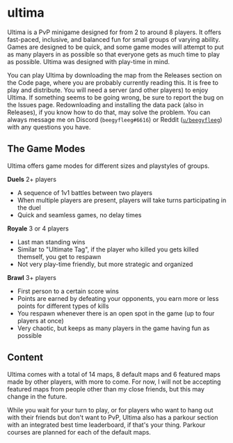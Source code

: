 # ultima

Ultima is a PvP minigame designed for from 2 to around 8 players. It offers fast-paced, inclusive, and balanced fun for small groups of varying ability. Games are designed to be quick, and some game modes will attempt to put as many players in as possible so that everyone gets as much time to play as possible. Ultima was designed with play-time in mind.

You can play Ultima by downloading the map from the Releases section on the Code page, where you are probably currently reading this. It is free to play and distribute. You will need a server (and other players) to enjoy Ultima. If something seems to be going wrong, be sure to report the bug on the Issues page. Redownloading and installing the data pack (also in Releases), if you know how to do that, may solve the problem. You can always message me on Discord (`beegyfleeg#6616`) or Reddit ([`u/beegyfleeg`](https://www.reddit.com/user/beegyfleeg)) with any questions you have.

## The Game Modes

Ultima offers game modes for different sizes and playstyles of groups.

**Duels** 2+ players

* A sequence of 1v1 battles between two players
* When multiple players are present, players will take turns participating in the duel
* Quick and seamless games, no delay times

**Royale** 3 or 4 players

* Last man standing wins
* Similar to "Ultimate Tag", if the player who killed you gets killed themself, you get to respawn
* Not very play-time friendly, but more strategic and organized

**Brawl** 3+ players

* First person to a certain score wins
* Points are earned by defeating your opponents, you earn more or less points for different types of kills
* You respawn whenever there is an open spot in the game (up to four players at once)
* Very chaotic, but keeps as many players in the game having fun as possible

## Content

Ultima comes with a total of 14 maps, 8 default maps and 6 featured maps made by other players, with more to come. For now, I will not be accepting featured maps from people other than my close friends, but this may change in the future.

While you wait for your turn to play, or for players who want to hang out with their friends but don't want to PvP, Ultima also has a parkour section with an integrated best time leaderboard, if that's your thing. Parkour courses are planned for each of the default maps.
